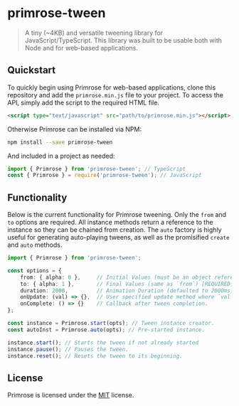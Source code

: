# primrose-tween

> A tiny (~4KB) and versatile tweening library for JavaScript/TypeScript. This library was built to be usable both with Node and for web-based applications.

## Quickstart

To quickly begin using Primrose for web-based applications, clone this repository and add the `primrose.min.js` file to your project. To access the API, simply add the script to the required HTML file.

```html
<script type="text/javascript" src="path/to/primrose.min.js"></script>
```

Otherwise Primrose can be installed via NPM:

```bash
npm install --save primrose-tween
```

And included in a project as needed:

```typescript
import { Primrose } from 'primrose-tween'; // TypeScript
const { Primrose } = require('primrose-tween'); // JavaScript
```

## Functionality

Below is the current functionality for Primrose tweening. Only the `from` and `to` options are required. All instance methods return a reference to the instance so they can be chained from creation. The `auto` factory is highly useful for generating auto-playing tweens, as well as the promisified `create` and `auto` methods.

```typescript
import { Primrose } from 'primrose-tween';

const options = {
    from: { alpha: 0 },     // Initial Values (must be an object reference of numerics) [REQUIRED]
    to: { alpha: 1 },       // Final Values (same as `from`) [REQUIRED]
    duration: 2000,         // Animation Duration (defaulted to 2000ms)
    onUpdate: (val) => {},  // User specified update method where `val` is the current tween values
    onComplete: () => {}    // Callback after tween completion.
};

const instance = Primrose.start(opts); // Tween instance creator.
const autoInst = Primrose.auto(opts); // Pre-started instance.

instance.start(); // Starts the tween if not already started
instance.pause(); // Pauses the tween.
instance.reset(); // Resets the tween to its beginning.
```

## License

Primrose is licensed under the [MIT](https://opensource.org/licenses/MIT) license.